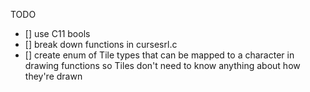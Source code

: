 TODO
- [] use C11 bools
- [] break down functions in cursesrl.c
- [] create enum of Tile types that can be mapped to a character in drawing functions so Tiles don't need to know anything about how they're drawn
